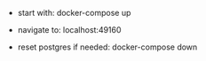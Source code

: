 - start with: docker-compose up

- navigate to: 	localhost:49160

- reset postgres if needed: docker-compose down




